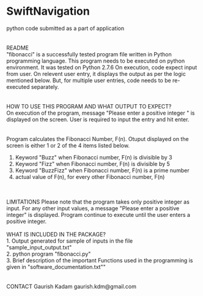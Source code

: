 # SwiftNavigation  
python code submitted as a part of application  
<br />
<br />
README  
 "fibonacci" is a successfully tested program file written in Python programming language. This program needs to be executed on python environment. It was tested on Python 2.7.6 On execution, code expect input from user. On relevent user entry, it displays the output as per the logic mentioned below. But, for multiple user entries, code needs to be re-executed separately.<br />
 <br />
 <br />
HOW TO USE THIS PROGRAM AND WHAT OUTPUT TO EXPECT?  
On execution of the program, message "Please enter a positive integer " is displayed on the screen. User is required to input the entry and hit enter.<br />
<br />
<br /> 
Program calculates the Fibonacci Number, F(n). Otuput displayed on the screen is either 1 or 2 of the 4 items listed below.  
1. Keyword "Buzz" when Fibonacci number, F(n) is divisible by 3  
2. Keyword "Fizz" when Fibonacci number, F(n) is divisible by 5  
3. Keyword "BuzzFizz" when Fibonacci number, F(n) is a prime number  
4. actual value of F(n), for every other Fibonacci number, F(n)  
<br />
<br />
LIMITATIONS  
Please note that the program takes only positive integer as input. For any other input values, a message "Please enter a positive integer" is displayed. Program continue to execute until the user enters a positive integer.
<br />
<br />
WHAT IS INCLUDED IN THE PACKAGE?<br />
1. Output generated for sample of inputs in the file "sample_input_output.txt"<br />
2. python program "fibonacci.py"<br />
3. Brief description of the important Functions used in the programming is given in "software_documentation.txt""<br />
<br />
<br />
CONTACT  
Gaurish Kadam  
gaurish.kdm@gmail.com  


